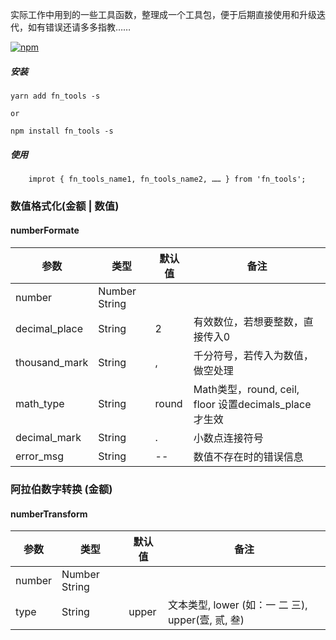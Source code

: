 实际工作中用到的一些工具函数，整理成一个工具包，便于后期直接使用和升级迭代，如有错误还请多多指教……

[![npm](https://img.shields.io/npm/v/fn_tools)](https://www.npmjs.com/package/fn_tools)


##### 安装
```
yarn add fn_tools -s

or

npm install fn_tools -s
```


##### 使用
```
    improt { fn_tools_name1, fn_tools_name2, …… } from 'fn_tools';
```


### 数值格式化(金额 | 数值)

#### numberFormate

参数          | 类型           | 默认值 | 备注
---           | ---            | ---    | ---
number        | Number  String |        | 
decimal_place | String         | 2      | 有效数位，若想要整数，直接传入0
thousand_mark | String         | ,      | 千分符号，若传入为数值，做空处理
math_type     | String         | round  | Math类型，round, ceil, floor  设置decimals_place才生效
decimal_mark  | String         | .      | 小数点连接符号
error_msg     | String         | --     | 数值不存在时的错误信息


### 阿拉伯数字转换 (金额)

#### numberTransform

参数   | 类型           | 默认值 | 备注
---    | ---            | ---    | ---
number | Number  String |        |
type   | String         | upper  | 文本类型, lower (如：一 二 三), upper(壹, 贰, 叁)

